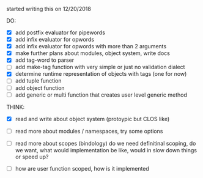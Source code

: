 started writing this on 12/20/2018

DO:
- [x] add postfix evaluator for pipewords
- [x] add infix evaluator for opwords
- [x] add infix evaluator for opwords with more than 2 arguments
- [x] make further plans about modules, object system, write docs
- [x] add tag-word to parser
- [ ] add make-tag function with very simple or just no validation dialect
- [x] determine runtime representation of objects with tags (one for now)
- [ ] add tuple function 
- [ ] add object function
- [ ] add generic or multi function that creates user level generic method

THINK:
- [x] read and write about object system (protoypic but CLOS like)
- [ ] read more about modules / namespaces, try some options
- [ ] read more about scopes (bindology) do we need definitinal scoping, do we want, what would implementation be like, would in 
  slow down things or speed up?
- [ ] how are user function scoped, how is it implemented

